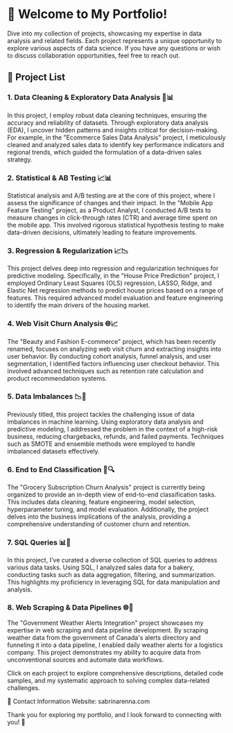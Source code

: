 # 👋 Welcome to My Portfolio!
Dive into my collection of projects, showcasing my expertise in data analysis and related fields. Each project represents a unique opportunity to explore various aspects of data science. If you have any questions or wish to discuss collaboration opportunities, feel free to reach out.

## 📂 Project List
### 1. Data Cleaning & Exploratory Data Analysis 🧹📊
In this project, I employ robust data cleaning techniques, ensuring the accuracy and reliability of datasets. Through exploratory data analysis (EDA), I uncover hidden patterns and insights critical for decision-making. For example, in the "Ecommerce Sales Data Analysis" project, I meticulously cleaned and analyzed sales data to identify key performance indicators and regional trends, which guided the formulation of a data-driven sales strategy.

### 2. Statistical & AB Testing 📈📊
Statistical analysis and A/B testing are at the core of this project, where I assess the significance of changes and their impact. In the "Mobile App Feature Testing" project, as a Product Analyst, I conducted A/B tests to measure changes in click-through rates (CTR) and average time spent on the mobile app. This involved rigorous statistical hypothesis testing to make data-driven decisions, ultimately leading to feature improvements.

### 3. Regression & Regularization 📈📉
This project delves deep into regression and regularization techniques for predictive modeling. Specifically, in the "House Price Prediction" project, I employed Ordinary Least Squares (OLS) regression, LASSO, Ridge, and Elastic Net regression methods to predict house prices based on a range of features. This required advanced model evaluation and feature engineering to identify the main drivers of the housing market.

### 4. Web Visit Churn Analysis 🌐📈
The "Beauty and Fashion E-commerce" project, which has been recently renamed, focuses on analyzing web visit churn and extracting insights into user behavior. By conducting cohort analysis, funnel analysis, and user segmentation, I identified factors influencing user checkout behavior. This involved advanced techniques such as retention rate calculation and product recommendation systems.

### 5. Data Imbalances 📉🤖
Previously titled, this project tackles the challenging issue of data imbalances in machine learning. Using exploratory data analysis and predictive modeling, I addressed the problem in the context of a high-risk business, reducing chargebacks, refunds, and failed payments. Techniques such as SMOTE and ensemble methods were employed to handle imbalanced datasets effectively.

### 6. End to End Classification 🤖🔍
The "Grocery Subscription Churn Analysis" project is currently being organized to provide an in-depth view of end-to-end classification tasks. This includes data cleaning, feature engineering, model selection, hyperparameter tuning, and model evaluation. Additionally, the project delves into the business implications of the analysis, providing a comprehensive understanding of customer churn and retention.

### 7. SQL Queries 📊💼
In this project, I've curated a diverse collection of SQL queries to address various data tasks. Using SQL, I analyzed sales data for a bakery, conducting tasks such as data aggregation, filtering, and summarization. This highlights my proficiency in leveraging SQL for data manipulation and analysis.

### 8. Web Scraping & Data Pipelines 🌐🚀
The "Government Weather Alerts Integration" project showcases my expertise in web scraping and data pipeline development. By scraping weather data from the government of Canada's alerts directory and funneling it into a data pipeline, I enabled daily weather alerts for a logistics company. This project demonstrates my ability to acquire data from unconventional sources and automate data workflows.

Click on each project to explore comprehensive descriptions, detailed code samples, and my systematic approach to solving complex data-related challenges.

📧 Contact Information
Website: sabrinarenna.com

Thank you for exploring my portfolio, and I look forward to connecting with you! 🚀
